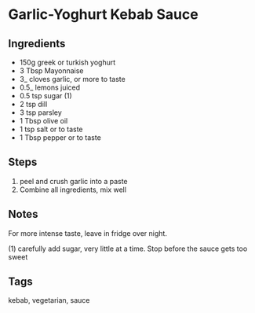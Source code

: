 # Garlic-Yoghurt Kebab Sauce 

## Ingredients 
 
* 150g greek or turkish yoghurt 
* 3 Tbsp Mayonnaise
* 3_ cloves garlic, or more to taste
* 0.5_ lemons juiced
* 0.5 tsp sugar (1)
* 2 tsp dill
* 3 tsp parsley 
* 1 Tbsp olive oil
* 1 tsp salt or to taste
* 1 Tbsp pepper or to taste

## Steps 

1. peel and crush garlic into a paste
2. Combine all ingredients, mix well
 
## Notes 

For more intense taste, leave in fridge over night.

(1) carefully add sugar, very little at a time. Stop before the sauce gets too sweet

## Tags 
kebab, vegetarian, sauce
